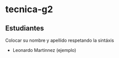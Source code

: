 # tecnica-g2

## Estudiantes
Colocar su nombre y apellido respetando la sintáxis

- Leonardo Martinnez (ejemplo)